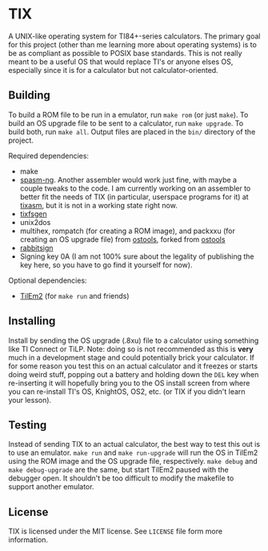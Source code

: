 # TIX

A UNIX-like operating system for TI84+-series calculators. The primary goal for
this project (other than me learning more about operating systems) is to be as
compliant as possible to POSIX base standards. This is not really meant to be a
useful OS that would replace TI's or anyone elses OS, especially since it is for
a calculator but not calculator-oriented.

## Building

To build a ROM file to be run in a emulator, run `make rom` (or just `make`). To
build an OS upgrade file to be sent to a calculator, run `make upgrade`. To
build both, run `make all`. Output files are placed in the `bin/` directory of
the project.

Required dependencies:
* make
* [spasm-ng](https://github.com/alberthdev/spasm-ng). Another assembler would
  work just fine, with maybe a couple tweaks to the code. I am currently working
  on an assembler to better fit the needs of TIX (in particular, userspace
  programs for it) at [tixasm](https://github.com/lePerdu/tixasm), but it is not
  in a working state right now.
* [tixfsgen](https://github.com/lePerdu/tixfsgen)
* unix2dos
* multihex, rompatch (for creating a ROM image), and packxxu (for creating an OS
  upgrade file) from [ostools](https://github.com/lePerdu/ostools), forked from
  [ostools](http://www.ticalc.org/archives/files/fileinfo/350/35057.html)
* [rabbitsign](http://www.ticalc.org/archives/files/fileinfo/383/38392.html)
* Signing key 0A (I am not 100% sure about the legality of publishing the key
  here, so you have to go find it yourself for now).

Optional dependencies:
* [TilEm2](http://lpg.ticalc.org/prj_tilem/index.html) (for `make run` and
  friends)

## Installing

Install by sending the OS upgrade (.8xu) file to a calculator using something
like TI Connect or TiLP. Note: doing so is not recommended as this is **very**
much in a development stage and could potentially brick your calculator. If for
some reason you test this on an actual calculator and it freezes or starts doing
weird stuff, popping out a battery and holding down the `DEL` key when
re-inserting it will hopefully bring you to the OS install screen from where you
can re-install TI's OS, KnightOS, OS2, etc. (or TIX if you didn't learn your
lesson).

## Testing

Instead of sending TIX to an actual calculator, the best way to test this out is
to use an emulator. `make run` and `make run-upgrade` will run the OS in TilEm2
using the ROM image and the OS upgrade file, respectively. `make debug` and
`make debug-upgrade` are the same, but start TilEm2 paused with the debugger
open. It shouldn't be too difficult to modify the makefile to support another
emulator.

## License

TIX is licensed under the MIT license. See `LICENSE` file form more information.

